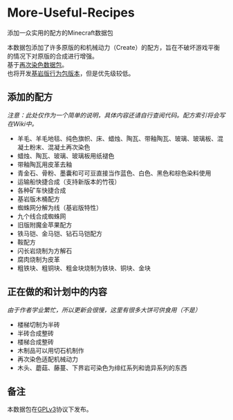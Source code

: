 # More-Useful-Recipes

添加一众实用的配方的Minecraft数据包  

本数据包添加了许多原版的和机械动力（Create）的配方，旨在不破坏游戏平衡的情况下对原版的合成进行增强。  
基于[再次染色数据包](https://github.com/RainStar7981/Secondary-Dyeing-Data-Pack)。   
也将开发[基岩版行为包版本](https://github.com/RainStar7981/More-Useful-Recipes-Behavior-Pack)，但是优先级较低。  

## 添加的配方

*注意：此处仅作为一个简单的说明，具体内容还请自行查阅代码。配方索引将会写在Wiki中。*  

- 羊毛、羊毛地毯、纯色旗帜、床、蜡烛、陶瓦、带釉陶瓦、玻璃、玻璃板、混凝土粉末、混凝土再次染色
- 蜡烛、陶瓦、玻璃、玻璃板用纸褪色
- 带釉陶瓦用皮革去釉
- 青金石、骨粉、墨囊和可可豆直接当作蓝色、白色、黑色和棕色染料使用
- 运输船快捷合成（支持新版本的竹筏）
- 各种矿车快捷合成
- 基岩版木桶配方
- 蜘蛛网分解为线（基岩版特性）
- 九个线合成蜘蛛网
- 旧版附魔金苹果配方
- 铁马铠、金马铠、钻石马铠配方
- 鞍配方
- 闪长岩烧制为方解石
- 腐肉烧制为皮革
- 粗铁块、粗铜块、粗金块烧制为铁块、铜块、金块  

## 正在做的和计划中的内容

*由于作者学业繁忙，所以更新会很慢，这里有很多大饼可供食用（不是）*

- 楼梯切制为半砖
- 半砖合成整砖
- 楼梯合成整砖
- 木制品可以用切石机制作
- 再次染色适配机械动力
- 木头、蘑菇、藤蔓、下界岩可染色为绯红系列和诡异系列的东西

## 备注

本数据包在[GPLv3](https://www.gnu.org/licenses/gpl-3.0.html)协议下发布。
